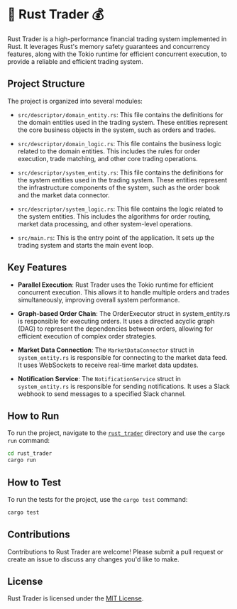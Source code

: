 # 🦀 Rust Trader 💰

Rust Trader is a high-performance financial trading system implemented in Rust. It leverages Rust's memory safety guarantees and concurrency features, along with the Tokio runtime for efficient concurrent execution, to provide a reliable and efficient trading system.

## Project Structure

The project is organized into several modules:

- `src/descriptor/domain_entity.rs`: This file contains the definitions for the domain entities used in the trading system. These entities represent the core business objects in the system, such as orders and trades.

- `src/descriptor/domain_logic.rs`: This file contains the business logic related to the domain entities. This includes the rules for order execution, trade matching, and other core trading operations.

- `src/descriptor/system_entity.rs`: This file contains the definitions for the system entities used in the trading system. These entities represent the infrastructure components of the system, such as the order book and the market data connector.

- `src/descriptor/system_logic.rs`: This file contains the logic related to the system entities. This includes the algorithms for order routing, market data processing, and other system-level operations.

- `src/main.rs`: This is the entry point of the application. It sets up the trading system and starts the main event loop.

## Key Features

- **Parallel Execution**: Rust Trader uses the Tokio runtime for efficient concurrent execution. This allows it to handle multiple orders and trades simultaneously, improving overall system performance.

- **Graph-based Order Chain**: The OrderExecutor struct in system_entity.rs is responsible for executing orders. It uses a directed acyclic graph (DAG) to represent the dependencies between orders, allowing for efficient execution of complex order strategies.

- **Market Data Connection**: The `MarketDataConnector` struct in `system_entity.rs` is responsible for connecting to the market data feed. It uses WebSockets to receive real-time market data updates.

- **Notification Service**: The `NotificationService` struct in `system_entity.rs` is responsible for sending notifications. It uses a Slack webhook to send messages to a specified Slack channel.

## How to Run

To run the project, navigate to the [`rust_trader`](command:_github.copilot.openRelativePath?%5B%22rust_trader%22%5D "rust_trader") directory and use the `cargo run` command:

```sh
cd rust_trader
cargo run
```

## How to Test

To run the tests for the project, use the `cargo test` command:

```sh
cargo test
```

## Contributions

Contributions to Rust Trader are welcome! Please submit a pull request or create an issue to discuss any changes you'd like to make.

## License

Rust Trader is licensed under the [MIT License](LICENSE).

